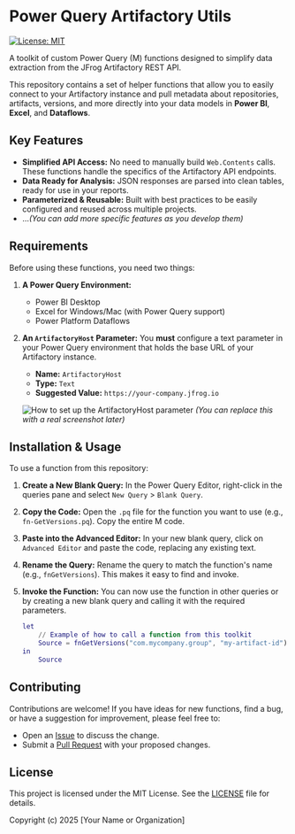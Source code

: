 # Power Query Artifactory Utils

[![License: MIT](https://img.shields.io/badge/License-MIT-yellow.svg)](https://opensource.org/licenses/MIT)

A toolkit of custom Power Query (M) functions designed to simplify data extraction from the JFrog Artifactory REST API.

This repository contains a set of helper functions that allow you to easily connect to your Artifactory instance and pull metadata about repositories, artifacts, versions, and more directly into your data models in **Power BI**, **Excel**, and **Dataflows**.

## Key Features

* **Simplified API Access:** No need to manually build `Web.Contents` calls. These functions handle the specifics of the Artifactory API endpoints.
* **Data Ready for Analysis:** JSON responses are parsed into clean tables, ready for use in your reports.
* **Parameterized & Reusable:** Built with best practices to be easily configured and reused across multiple projects.
* ...*(You can add more specific features as you develop them)*

## Requirements

Before using these functions, you need two things:

1.  **A Power Query Environment:**
    * Power BI Desktop
    * Excel for Windows/Mac (with Power Query support)
    * Power Platform Dataflows

2.  **An `ArtifactoryHost` Parameter:**
    You **must** configure a text parameter in your Power Query environment that holds the base URL of your Artifactory instance.

    * **Name:** `ArtifactoryHost`
    * **Type:** `Text`
    * **Suggested Value:** `https://your-company.jfrog.io`

    ![How to set up the ArtifactoryHost parameter](https://i.imgur.com/your-image-url-here.png)
    *(You can replace this with a real screenshot later)*

## Installation & Usage

To use a function from this repository:

1.  **Create a New Blank Query:** In the Power Query Editor, right-click in the queries pane and select `New Query` > `Blank Query`.

2.  **Copy the Code:** Open the `.pq` file for the function you want to use (e.g., `fn-GetVersions.pq`). Copy the entire M code.

3.  **Paste into the Advanced Editor:** In your new blank query, click on `Advanced Editor` and paste the code, replacing any existing text.

4.  **Rename the Query:** Rename the query to match the function's name (e.g., `fnGetVersions`). This makes it easy to find and invoke.

5.  **Invoke the Function:** You can now use the function in other queries or by creating a new blank query and calling it with the required parameters.

    ```m
    let
        // Example of how to call a function from this toolkit
        Source = fnGetVersions("com.mycompany.group", "my-artifact-id")
    in
        Source
    ```

## Contributing

Contributions are welcome! If you have ideas for new functions, find a bug, or have a suggestion for improvement, please feel free to:

* Open an [Issue](https://github.com/your-username/powerquery-artifactory-utils/issues) to discuss the change.
* Submit a [Pull Request](https://github.com/your-username/powerquery-artifactory-utils/pulls) with your proposed changes.

## License

This project is licensed under the MIT License. See the [LICENSE](LICENSE) file for details.

Copyright (c) 2025 [Your Name or Organization]
